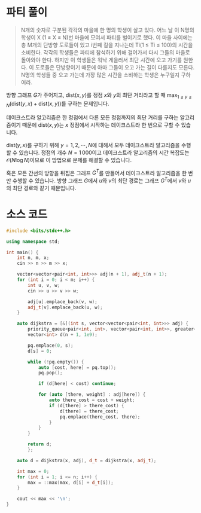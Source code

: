 # 파티 풀이

> N개의 숫자로 구분된 각각의 마을에 한 명의 학생이 살고 있다. 어느 날 이 N명의 학생이 X (1 ≤ X ≤ N)번 마을에 모여서 파티를 벌이기로 했다. 이 마을 사이에는 총 M개의 단방향 도로들이 있고 i번째 길을 지나는데 Ti(1 ≤ Ti ≤ 100)의 시간을 소비한다. 각각의 학생들은 파티에 참석하기 위해 걸어가서 다시 그들의 마을로 돌아와야 한다. 하지만 이 학생들은 워낙 게을러서 최단 시간에 오고 가기를 원한다.
이 도로들은 단방향이기 때문에 아마 그들이 오고 가는 길이 다를지도 모른다. N명의 학생들 중 오고 가는데 가장 많은 시간을 소비하는 학생은 누구일지 구하여라.

방향 그래프 $G$가 주어지고, $\text{dist}(x, y)$를 정점 $x$와 $y$의 최단 거리라고 할 때 $\max_{1 \leq y \leq N}(\text{dist}(y, x) + \text{dist}(x, y))$를 구하는 문제입니다.

데이크스트라 알고리즘은 한 정점에서 다른 모든 정점까지의 최단 거리를 구하는 알고리즘이기 때문에 $\text{dist}(x, y)$는 $x$ 정점에서 시작하는 데이크스트라 한 번으로 구할 수 있습니다.

$\text{dist}(y, x)$를 구하기 위해 $y = 1, 2, \cdots, N$에 대해서 모두 데이크스트라 알고리즘을 수행할 수 있습니다. 정점의 개수 $N = 1\,000$이고 데이크스트라 알고리즘의 시간 복잡도는 $\mathcal{O}(N\log N)$이므로 이 방법으로 문제를 해결할 수 있습니다.

혹은 모든 간선의 방향을 뒤집은 그래프 $G^T$를 만들어서 데이크스트라 알고리즘을 한 번만 수행할 수 있습니다. 방향 그래프 $G$에서 $u$와 $v$의 최단 경로는 그래프 $G^T$에서 $v$와 $u$의 최단 경로와 같기 때문입니다.


# 소스 코드
```cpp
#include <bits/stdc++.h>

using namespace std;

int main() {
	int n, m, x;
	cin >> n >> m >> x;

	vector<vector<pair<int, int>>> adj(n + 1), adj_t(n + 1);
	for (int i = 0; i < m; i++) {
		int u, v, w;
		cin >> u >> v >> w;

		adj[u].emplace_back(v, w);
		adj_t[v].emplace_back(u, w);
	}

	auto dijkstra = [&](int s, vector<vector<pair<int, int>>> adj) {
		priority_queue<pair<int, int>, vector<pair<int, int>>, greater<pair<int, int>>> pq;
		vector<int> d(n + 1, 1e9);

		pq.emplace(0, s);
		d[s] = 0;

		while (!pq.empty()) {
			auto [cost, here] = pq.top();
			pq.pop();

			if (d[here] < cost) continue;

			for (auto [there, weight] : adj[here]) {
				auto there_cost = cost + weight;
				if (d[there] > there_cost) {
					d[there] = there_cost;
					pq.emplace(there_cost, there);
				}
			}
		}

		return d;
		};

	auto d = dijkstra(x, adj), d_t = dijkstra(x, adj_t);

	int max = 0;
	for (int i = 1; i <= n; i++) {
		max = ::max(max, d[i] + d_t[i]);
	}

	cout << max << '\n';
}

```

